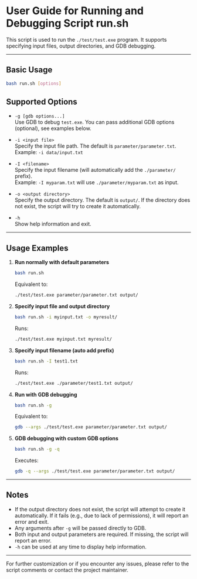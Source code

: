 # User Guide for Running and Debugging Script run.sh

This script is used to run the `./test/test.exe` program. It supports specifying input files, output directories, and GDB debugging.

---

## Basic Usage

```bash
bash run.sh [options]
```

## Supported Options

- `-g [gdb options...]`  
  Use GDB to debug `test.exe`. You can pass additional GDB options (optional), see examples below.

- `-i <input file>`  
  Specify the input file path. The default is `parameter/parameter.txt`.  
  Example: `-i data/input.txt`

- `-I <filename>`  
  Specify the input filename (will automatically add the `./parameter/` prefix).  
  Example: `-I myparam.txt` will use `./parameter/myparam.txt` as input.

- `-o <output directory>`  
  Specify the output directory. The default is `output/`. If the directory does not exist, the script will try to create it automatically.

- `-h`  
  Show help information and exit.

---

## Usage Examples

1. **Run normally with default parameters**
   ```bash
   bash run.sh
   ```
   Equivalent to:
   ```bash
   ./test/test.exe parameter/parameter.txt output/
   ```

2. **Specify input file and output directory**
   ```bash
   bash run.sh -i myinput.txt -o myresult/
   ```
   Runs:
   ```bash
   ./test/test.exe myinput.txt myresult/
   ```

3. **Specify input filename (auto add prefix)**
   ```bash
   bash run.sh -I test1.txt
   ```
   Runs:
   ```bash
   ./test/test.exe ./parameter/test1.txt output/
   ```

4. **Run with GDB debugging**
   ```bash
   bash run.sh -g
   ```
   Equivalent to:
   ```bash
   gdb --args ./test/test.exe parameter/parameter.txt output/
   ```

5. **GDB debugging with custom GDB options**
   ```bash
   bash run.sh -g -q
   ```
   Executes:
   ```bash
   gdb -q --args ./test/test.exe parameter/parameter.txt output/
   ```

---

## Notes

- If the output directory does not exist, the script will attempt to create it automatically. If it fails (e.g., due to lack of permissions), it will report an error and exit.
- Any arguments after `-g` will be passed directly to GDB.
- Both input and output parameters are required. If missing, the script will report an error.
- `-h` can be used at any time to display help information.

---

For further customization or if you encounter any issues, please refer to the script comments or contact the project maintainer.